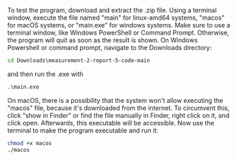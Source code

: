 To test the program, download and extract the .zip file. Using a terminal window, execute the file named "main" for linux-amd64 systems, "macos" for macOS systems, or "main.exe" for windows systems. Make sure to use a terminal window, like Windows PowerShell or Command Prompt. Otherwise, the program will quit as soon as the result is shown. On Windows Powershell or command prompt, navigate to the Downloads directory:
```cmd
cd Downloads\measurement-2-report-5-code-main
```
and then run the .exe with
```cmd
.\main.exe
```

On macOS, there is a possibility that the system won't allow executing the "macos" file, because it's downloaded from the internet. To circumvent this, click "show in Finder" or find the file manually in Finder, right click on it, and click open. Afterwards, this executable will be accessible. Now use the terminal to make the program executable and run it:
```zsh
chmod +x macos
./macos
```
